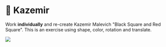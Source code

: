 # 🥉 Kazemir

Work **individually** and re-create Kazemir Malevich "Black Square and Red Square". This is an exercise using shape, color, rotation and translate.

![](https://upload.wikimedia.org/wikipedia/commons/thumb/2/22/Black_Square_and_Red_Square_%28Malevich%2C_1915%29.jpg/1200px-Black_Square_and_Red_Square_%28Malevich%2C_1915%29.jpg)

